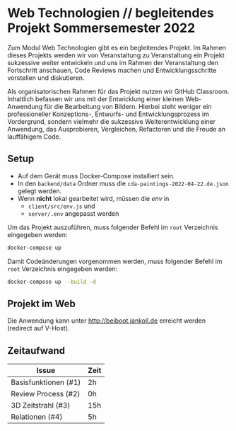 # Web Technologien // begleitendes Projekt Sommersemester 2022

Zum Modul Web Technologien gibt es ein begleitendes Projekt. Im Rahmen dieses Projekts werden wir von Veranstaltung zu Veranstaltung ein Projekt sukzessive weiter entwickeln und uns im Rahmen der Veranstaltung den Fortschritt anschauen, Code Reviews machen und Entwicklungsschritte vorstellen und diskutieren.

Als organisatorischen Rahmen für das Projekt nutzen wir GitHub Classroom. Inhaltlich befassen wir uns mit der Entwicklung einer kleinen Web-Anwendung für die Bearbeitung von Bildern. Hierbei steht weniger ein professioneller Konzeptions-, Entwurfs- und Entwicklungsprozess im Vordergrund, sondern vielmehr die sukzessive Weiterentwicklung einer Anwendung, das Ausprobieren, Vergleichen, Refactoren und die Freude an lauffähigem Code.

## Setup

- Auf dem Gerät muss Docker-Compose installiert sein.
- In den `backend/data` Ordner muss die `cda-paintings-2022-04-22.de.json` gelegt werden.
- Wenn **nicht** lokal gearbeitet wird, müssen die *env* in
    - `client/src/env.js` und
    - `server/.env` angepasst werden

Um das Projekt auszuführen, muss folgender Befehl im `root` Verzeichnis eingegeben werden:
```bash
docker-compose up
```

Damit Codeänderungen vorgenommen werden, 
muss folgender Befehl im `root` Verzeichnis eingegeben werden:
```bash
docker-compose up --build -d
```

## Projekt im Web
Die Anwendung kann unter http://beiboot.jankoll.de erreicht werden (redirect auf V-Host).

## Zeitaufwand

| **Issue**            | **Zeit** |
|----------------------|----------|
| Basisfunktionen (#1) | 2h       |
| Review Process  (#2) | 0h       |
| 3D Zeitstrahl   (#3) | 15h      |
| Relationen      (#4) | 5h       |